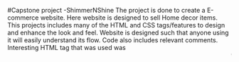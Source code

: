 #Capstone project -ShimmerNShine
The project is done to create a E-commerce website. Here website is designed to sell Home decor items.
This projects includes many of the HTML and CSS tags/features to design and enhance the look and feel.
Website is designed such that anyone using it will easily understand its flow. Code also includes relevant comments.
Interesting HTML tag that was used was <MARQUEE> which grabs the attention of the customer.
Relevant images used can be found at "/Users/rohini-hs/Documents/GitHub/ShimmerNShine-website/Images"
Guiding websites : "https://www.w3schools.com/" and https://codesandbox.io/
Website is deisgned by Rohini HS as part of the capstone projects.